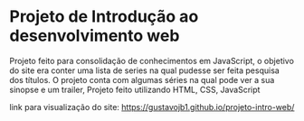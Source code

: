 # Projeto de Introdução ao desenvolvimento web

Projeto feito para consolidação de conhecimentos em JavaScript, o objetivo do site era conter uma lista de series na qual pudesse ser feita pesquisa dos títulos. O projeto conta com algumas séries na qual pode ver a sua sinopse e um trailer, Projeto feito utilizando HTML, CSS, JavaScript

link para visualização do site: https://gustavojb1.github.io/projeto-intro-web/

